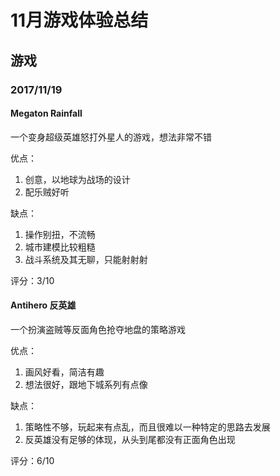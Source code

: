 # 11月游戏体验总结
## 游戏
### 2017/11/19
#### Megaton Rainfall
一个变身超级英雄怒打外星人的游戏，想法非常不错

优点：
1. 创意，以地球为战场的设计
2. 配乐贼好听

缺点：
1. 操作别扭，不流畅
2. 城市建模比较粗糙
3. 战斗系统及其无聊，只能射射射

评分：3/10

#### Antihero 反英雄
一个扮演盗贼等反面角色抢夺地盘的策略游戏

优点：
1. 画风好看，简洁有趣
2. 想法很好，跟地下城系列有点像

缺点：
1. 策略性不够，玩起来有点乱，而且很难以一种特定的思路去发展
2. 反英雄没有足够的体现，从头到尾都没有正面角色出现

评分：6/10
